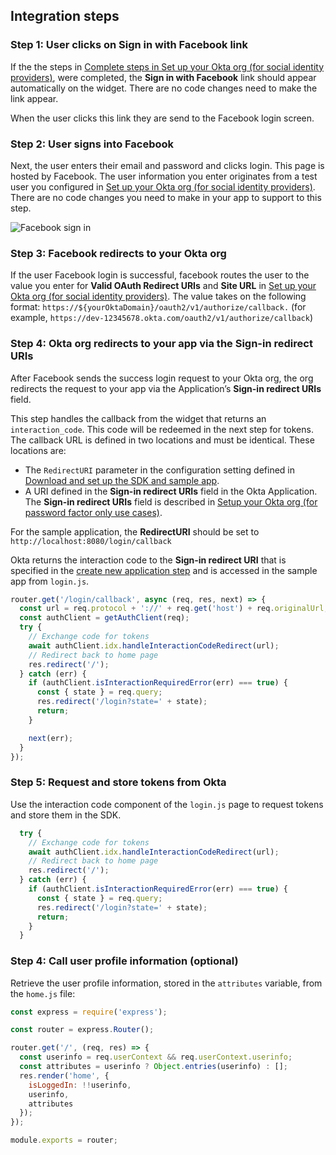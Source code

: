 ## Integration steps

### Step 1: User clicks on Sign in with Facebook link

If the the steps in
[Complete steps in Set up your Okta org (for social identity providers)](/docs/guides/oie-embedded-widget-use-cases/nodejs/oie-embedded-widget-use-case-sign-in-soc-idp/#step-2-complete-steps-in-set-up-your-okta-org-for-social-identity-providers),
were completed, the **Sign in with Facebook** link should
appear automatically on the widget. There are no code changes
need to make the link appear.

When the user clicks this link they are send to the Facebook login screen.

### Step 2: User signs into Facebook

Next, the user enters their email and password and clicks login.
This page is hosted by Facebook. The user information you enter originates
from  a test user you configured in
[Set up your Okta org (for social identity providers)](/docs/guides/oie-embedded-common-org-setup/nodejs/main/#set-up-your-okta-org-for-social-identity-providers). There are no code changes
you need to make in your app to support to this step.

<div class="common-image-format">

![Facebook sign in](/img/oie-embedded-sdk/oie-embedded-sdk-use-case-social-sign-in-fb-login.png
 "Facebook sign in")

</div>

### Step 3: Facebook redirects to your Okta org
If the user Facebook login is successful, facebook routes the user to the value you enter for **Valid OAuth Redirect URIs** and **Site URL** in
[Set up your Okta org (for social identity providers)](/docs/guides/oie-embedded-common-org-setup/nodejs/main/#set-up-your-okta-org-for-social-identity-providers).
The value takes on the following format:  `https://${yourOktaDomain}/oauth2/v1/authorize/callback.` (for example, `https://dev-12345678.okta.com/oauth2/v1/authorize/callback`)

### Step 4: Okta org redirects to your app via the Sign-in redirect URIs

After Facebook sends the success login request to your Okta org, the org
redirects the request to your app via the Application’s
**Sign-in redirect URIs** field.

This step handles the callback from the widget that
returns an `interaction_code`. This code will be redeemed in the
next step for tokens. The callback URL is defined in two locations
and must be identical. These locations are:

* The `RedirectURI` parameter in the configuration setting defined in
   [Download and set up the SDK and sample app](/docs/guides/oie-embedded-common-download-setup-app/nodejs/main/).
* A URI defined in the **Sign-in redirect URIs** field in the Okta
   Application. The **Sign-in redirect URIs** field is described in
   [Setup your Okta org (for password factor only use cases)](/docs/guides/oie-embedded-common-org-setup/nodejs/main/#set-up-your-okta-org-for-password-factor-only-use-cases).

For the sample application, the **RedirectURI** should be set to `http://localhost:8080/login/callback`

Okta returns the interaction code to the **Sign-in redirect URI** that is specified in the [create new application step](/docs/guides/oie-embedded-common-org-setup/nodejs/main/#create-a-new-application) and is accessed in the sample app from `login.js`.


```JavaScript
router.get('/login/callback', async (req, res, next) => {
  const url = req.protocol + '://' + req.get('host') + req.originalUrl;
  const authClient = getAuthClient(req);
  try {
    // Exchange code for tokens
    await authClient.idx.handleInteractionCodeRedirect(url);
    // Redirect back to home page
    res.redirect('/');
  } catch (err) {
    if (authClient.isInteractionRequiredError(err) === true) {
      const { state } = req.query;
      res.redirect('/login?state=' + state);
      return;
    }

    next(err);
  }
});
```

### Step 5: Request and store tokens from Okta

Use the interaction code component of the `login.js` page to request tokens and store them in the SDK.

```JavaScript
  try {
    // Exchange code for tokens
    await authClient.idx.handleInteractionCodeRedirect(url);
    // Redirect back to home page
    res.redirect('/');
  } catch (err) {
    if (authClient.isInteractionRequiredError(err) === true) {
      const { state } = req.query;
      res.redirect('/login?state=' + state);
      return;
    }
  }
```

### Step 4: Call user profile information (optional)

Retrieve the user profile information, stored in the `attributes` variable, from the `home.js` file:

```JavaScript
const express = require('express');

const router = express.Router();

router.get('/', (req, res) => {
  const userinfo = req.userContext && req.userContext.userinfo;
  const attributes = userinfo ? Object.entries(userinfo) : [];
  res.render('home', {
    isLoggedIn: !!userinfo,
    userinfo,
    attributes
  });
});

module.exports = router;
```
